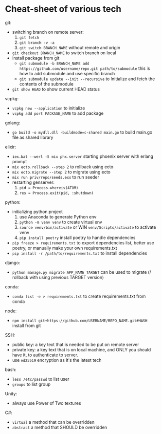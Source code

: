 # Cheat-sheet of various tech

git:
- switching branch on remote server:
  1. `git fetch`
  2. `git branch -v -a`
  3. `git switch BRANCH_NAME` without remote and origin
- `git checkout BRANCH_NAME` to switch branch on local
- install package from git
  - `git submodule -b BRANCH_NAME add https://github.com/username/repo.git path/to/submodule` this is how to add submodule and use specific branch
  - `git submodule update --init --recursive` to Initialize and fetch the contents of the submodule
- `git show HEAD` to show current HEAD status

vcpkg:
- `vcpkg new --application` to initialize
- `vcpkg add port PACKAGE_NAME` to add package

golang:
- `go build -o mydll.dll -buildmode=c-shared main.go` to build main.go file as shared library

elixir:
- `iex.bat --werl -S mix phx.server` starting phoenix server with erlang prompt
- `mix ecto.rollback --step 2` to rollback using ecto 
- `mix ecto.migrate --step 2` to migrate using ecto
- `mix run priv/repo/seeds.exs` to run seeder
- restarting genserver:
  1. `pid = Process.whereis(ATOM)`
  2. `res = Process.exit(pid, :shutdown)`

python:
- initializing python project
  1. use Anaconda to generate Python env
  2. `python -m venv venv` to create virtual env
  3. `source venv/bin/activate` or WIN `venv/Scripts/activate` to activate venv
  4. `pip install poetry` install poetry to handle dependencies
- `pip freeze > requirements.txt` to export dependencies list, better use poetry, or manually make your own requirements.txt
- `pip install -r /path/to/requirements.txt` to install dependencies

django:
- `python manage.py migrate APP_NAME TARGET` can be used to migrate (/ rollback with using previous TARGET version)

conda:
- `conda list -e > requirements.txt` to create requirements.txt from conda

node:
- `npm install git+https://github.com/USERNAME/REPO_NAME.git#HASH` install from git

SSH:
- public key: a key text that is needed to be put on remote server
- private key: a key text that is on local machine, and ONLY you should have it, to authenticate to server.
- use `ed25519` encryption as it's the latest tech

bash:
- `less /etc/passwd` to list user
- `groups` to list group

Unity:
- always use Power of Two textures

C#:
- `virtual` a method that can be overridden
- `abstract` a method that SHOULD be overridden